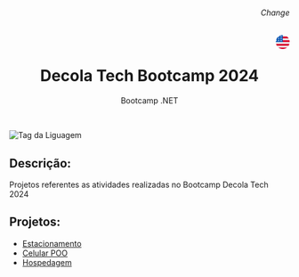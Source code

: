 ###### <div align=right>Change</div>
<a href="https://github.com/rafaelrvital/CSharp-Trainning/tree/main/bootcamp-DecolaTech2024/README.md"><img src="https://github.com/rafaelrvital/rafaelrvital/blob/main/assets/flags/us.png" width="25" align="right" title="Change to english"></a>

<br>

<div align=center>

# Decola Tech Bootcamp 2024

Bootcamp .NET

</div><br>

![Tag da Liguagem](https://img.shields.io/badge/Visual%20Studio%20Code-CSharp-orange)

## Descrição:

Projetos referentes as atividades realizadas no Bootcamp Decola Tech 2024

## Projetos:

- <a href="https://github.com/rafaelrvital/CSharp-Trainning/tree/main/bootcamp-DecolaTech2024/estacionamento">Estacionamento</a>
- <a href="https://github.com/rafaelrvital/CSharp-Trainning/tree/main/bootcamp-DecolaTech2024/CelularPOO">Celular POO</a>
- <a href="https://github.com/rafaelrvital/CSharp-Trainning/tree/main/bootcamp-DecolaTech2024/Hospedagem">Hospedagem</a>